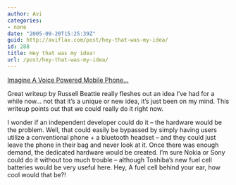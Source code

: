 ```yaml
---
author: Avi
categories:
- none
date: "2005-09-20T15:25:39Z"
guid: http://aviflax.com/post/hey-that-was-my-idea/
id: 288
title: Hey that was my idea!
url: /post/hey-that-was-my-idea/
---
```

[Imagine A Voice Powered Mobile Phone…](http://www.russellbeattie.com/notebook/1008628.html)

Great writeup by Russell Beattie really fleshes out an idea I&#8217;ve had for a while now&#8230; not that it&#8217;s a unique or new idea, it&#8217;s just been on my mind. This writeup points out that we could really do it right now.

I wonder if an independent developer could do it &#8211; the hardware would be the problem. Well, that could easily be bypassed by simply having users utilize a conventional phone + a bluetooth headset &#8211; and they could just leave the phone in their bag and never look at it. Once there was enough demand, the dedicated hardware would be created. I&#8217;m sure Nokia or Sony could do it without too much trouble &#8211; although Toshiba&#8217;s new fuel cell batteries would be very useful here. Hey, A fuel cell behind your ear, how cool would that be?!